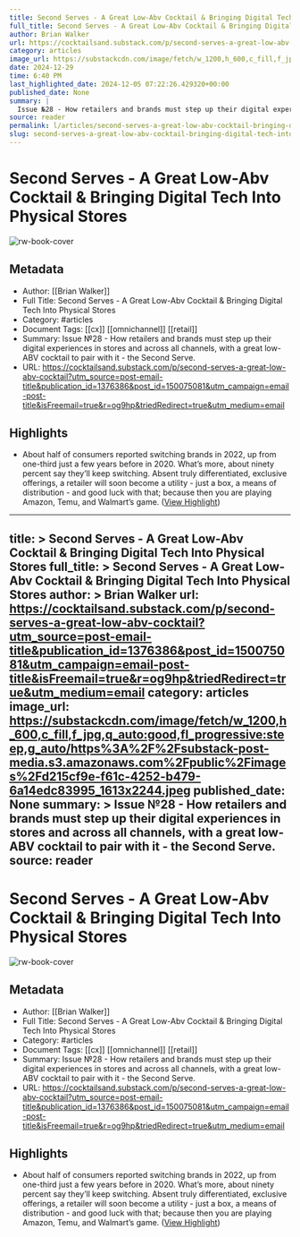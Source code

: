 ```yaml
---
title: Second Serves - A Great Low-Abv Cocktail & Bringing Digital Tech Into Physical Stores
full_title: Second Serves - A Great Low-Abv Cocktail & Bringing Digital Tech Into Physical Stores
author: Brian Walker
url: https://cocktailsand.substack.com/p/second-serves-a-great-low-abv-cocktail?utm_source=post-email-title&publication_id=1376386&post_id=150075081&utm_campaign=email-post-title&isFreemail=true&r=og9hp&triedRedirect=true&utm_medium=email
category: articles
image_url: https://substackcdn.com/image/fetch/w_1200,h_600,c_fill,f_jpg,q_auto:good,fl_progressive:steep,g_auto/https%3A%2F%2Fsubstack-post-media.s3.amazonaws.com%2Fpublic%2Fimages%2Fd215cf9e-f61c-4252-b479-6a14edc83995_1613x2244.jpeg
date: 2024-12-29
time: 6:40 PM
last_highlighted_date: 2024-12-05 07:22:26.429320+00:00
published_date: None
summary: |
  Issue №28 - How retailers and brands must step up their digital experiences in stores and across all channels, with a great low-ABV cocktail to pair with it - the Second Serve.
source: reader
permalink: l/articles/second-serves-a-great-low-abv-cocktail-bringing-digital-tech-into-physical-stores
slug: second-serves-a-great-low-abv-cocktail-bringing-digital-tech-into-physical-stores
---
```

# Second Serves - A Great Low-Abv Cocktail & Bringing Digital Tech Into Physical Stores

![rw-book-cover](https://substackcdn.com/image/fetch/w_1200,h_600,c_fill,f_jpg,q_auto:good,fl_progressive:steep,g_auto/https%3A%2F%2Fsubstack-post-media.s3.amazonaws.com%2Fpublic%2Fimages%2Fd215cf9e-f61c-4252-b479-6a14edc83995_1613x2244.jpeg)

## Metadata
- Author: [[Brian Walker]]
- Full Title: Second Serves - A Great Low-Abv Cocktail & Bringing Digital Tech Into Physical Stores
- Category: #articles
- Document Tags: [[cx]] [[omnichannel]] [[retail]] 
- Summary: Issue №28 - How retailers and brands must step up their digital experiences in stores and across all channels, with a great low-ABV cocktail to pair with it - the Second Serve.
- URL: https://cocktailsand.substack.com/p/second-serves-a-great-low-abv-cocktail?utm_source=post-email-title&publication_id=1376386&post_id=150075081&utm_campaign=email-post-title&isFreemail=true&r=og9hp&triedRedirect=true&utm_medium=email

## Highlights
- About half of consumers reported switching brands in 2022, up from one-third just a few years before in 2020. What’s more, about ninety percent say they’ll keep switching. Absent truly differentiated, exclusive offerings, a retailer will soon become a utility - just a box, a means of distribution - and good luck with that; because then you are playing Amazon, Temu, and Walmart’s game. ([View Highlight](https://read.readwise.io/read/01jeatw606arc239k30az3knzy))


---
title: >
  Second Serves - A Great Low-Abv Cocktail & Bringing Digital Tech Into Physical Stores
full_title: >
  Second Serves - A Great Low-Abv Cocktail & Bringing Digital Tech Into Physical Stores
author: >
  Brian Walker
url: https://cocktailsand.substack.com/p/second-serves-a-great-low-abv-cocktail?utm_source=post-email-title&publication_id=1376386&post_id=150075081&utm_campaign=email-post-title&isFreemail=true&r=og9hp&triedRedirect=true&utm_medium=email
category: articles
image_url: https://substackcdn.com/image/fetch/w_1200,h_600,c_fill,f_jpg,q_auto:good,fl_progressive:steep,g_auto/https%3A%2F%2Fsubstack-post-media.s3.amazonaws.com%2Fpublic%2Fimages%2Fd215cf9e-f61c-4252-b479-6a14edc83995_1613x2244.jpeg
published_date: None
summary: >
  Issue №28 - How retailers and brands must step up their digital experiences in stores and across all channels, with a great low-ABV cocktail to pair with it - the Second Serve.
source: reader
---
# Second Serves - A Great Low-Abv Cocktail & Bringing Digital Tech Into Physical Stores

![rw-book-cover](https://substackcdn.com/image/fetch/w_1200,h_600,c_fill,f_jpg,q_auto:good,fl_progressive:steep,g_auto/https%3A%2F%2Fsubstack-post-media.s3.amazonaws.com%2Fpublic%2Fimages%2Fd215cf9e-f61c-4252-b479-6a14edc83995_1613x2244.jpeg)

## Metadata
- Author: [[Brian Walker]]
- Full Title: Second Serves - A Great Low-Abv Cocktail & Bringing Digital Tech Into Physical Stores
- Category: #articles
- Document Tags: [[cx]] [[omnichannel]] [[retail]] 
- Summary: Issue №28 - How retailers and brands must step up their digital experiences in stores and across all channels, with a great low-ABV cocktail to pair with it - the Second Serve.
- URL: https://cocktailsand.substack.com/p/second-serves-a-great-low-abv-cocktail?utm_source=post-email-title&publication_id=1376386&post_id=150075081&utm_campaign=email-post-title&isFreemail=true&r=og9hp&triedRedirect=true&utm_medium=email

## Highlights
- About half of consumers reported switching brands in 2022, up from one-third just a few years before in 2020. What’s more, about ninety percent say they’ll keep switching. Absent truly differentiated, exclusive offerings, a retailer will soon become a utility - just a box, a means of distribution - and good luck with that; because then you are playing Amazon, Temu, and Walmart’s game. ([View Highlight](https://read.readwise.io/read/01jeatw606arc239k30az3knzy))


